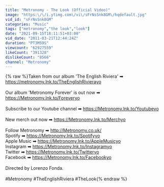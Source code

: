 ```yaml
---
title: "Metronomy - The Look (Official Video)"
image: "https:\/\/i.ytimg.com\/vi\/sFrNsSnk8GM\/hqdefault.jpg"
vid_id: "sFrNsSnk8GM"
categories: "Music"
tags: ["metronomy","the look","look"]
date: "2021-09-15T18:11:51+03:00"
vid_date: "2011-03-21T12:44:24Z"
duration: "PT3M59S"
viewcount: "62927559"
likeCount: "391328"
dislikeCount: "8566"
channel: "Metronomy"
---
```

{% raw %}Taken from our album 'The English Riviera' ➡ <a rel="nofollow" target="blank" href="https://metronomy.lnk.to/TheEnglishRivierayo">https://metronomy.lnk.to/TheEnglishRivierayo</a><br /><br />Our album 'Metronomy Forever' is out now ➡ <a rel="nofollow" target="blank" href="https://Metronomy.lnk.to/Foreveryo">https://Metronomy.lnk.to/Foreveryo</a><br /><br />Subscribe to our Youtube channel  ➡ <a rel="nofollow" target="blank" href="https://Metronomy.lnk.to/Youtubeyo">https://Metronomy.lnk.to/Youtubeyo</a><br /><br />New merch out now ➡ <a rel="nofollow" target="blank" href="https://Metronomy.lnk.to/Merchyo">https://Metronomy.lnk.to/Merchyo</a><br /><br />Follow Metronomy ➡ <a rel="nofollow" target="blank" href="http://Metronomy.co.uk/">http://Metronomy.co.uk/</a> <br />Spotify ➡ <a rel="nofollow" target="blank" href="https://Metronomy.lnk.to/Spotifyyo">https://Metronomy.lnk.to/Spotifyyo</a> <br />Apple Music ➡ <a rel="nofollow" target="blank" href="https://Metronomy.lnk.to/AppleMusicyo">https://Metronomy.lnk.to/AppleMusicyo</a> <br />Instagram ➡ <a rel="nofollow" target="blank" href="https://Metronomy.lnk.to/Instagramyo">https://Metronomy.lnk.to/Instagramyo</a> <br />Twitter ➡ <a rel="nofollow" target="blank" href="https://Metronomy.lnk.to/Twitteryo">https://Metronomy.lnk.to/Twitteryo</a><br />Facebook ➡ <a rel="nofollow" target="blank" href="https://Metronomy.lnk.to/Facebookyo">https://Metronomy.lnk.to/Facebookyo</a> <br /><br />Directed by Lorenzo Fonda.<br /><br />#Metronomy #TheEnglishRiviera #TheLook{% endraw %}

